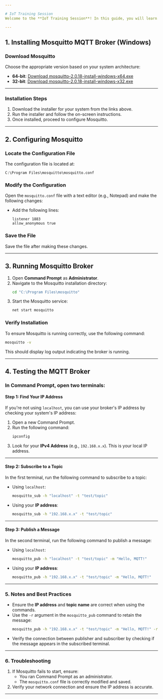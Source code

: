 ```yaml
---

# IoT Training Session  
Welcome to the **IoT Training Session**! In this guide, you will learn how to set up and test **Mosquitto MQTT Broker** on a Windows machine.

---
```


## **1. Installing Mosquitto MQTT Broker (Windows)**  
### **Download Mosquitto**  
Choose the appropriate version based on your system architecture:  
- **64-bit**: [Download mosquitto-2.0.18-install-windows-x64.exe](https://mosquitto.org/files/binary/win64/mosquitto-2.0.18-install-windows-x64.exe)  
- **32-bit**: [Download mosquitto-2.0.18-install-windows-x32.exe](https://mosquitto.org/files/binary/win32/mosquitto-2.0.18-install-windows-x86.exe)  

---

### **Installation Steps**  
1. Download the installer for your system from the links above.
2. Run the installer and follow the on-screen instructions.
3. Once installed, proceed to configure Mosquitto.

---

## **2. Configuring Mosquitto**  
### **Locate the Configuration File**  
The configuration file is located at:  
```
C:\Program Files\mosquitto\mosquitto.conf
```

### **Modify the Configuration**  
Open the `mosquitto.conf` file with a text editor (e.g., Notepad) and make the following changes:
- Add the following lines:  
  ```plaintext
  listener 1883
  allow_anonymous true
  ```

### **Save the File**  
Save the file after making these changes.

---

## **3. Running Mosquitto Broker**  
1. Open **Command Prompt** as **Administrator**.
2. Navigate to the Mosquitto installation directory:  
   ```bash
   cd "C:\Program Files\mosquitto"
   ```
3. Start the Mosquitto service:  
   ```bash
   net start mosquitto
   ```

### **Verify Installation**  
To ensure Mosquitto is running correctly, use the following command:  
```bash
mosquitto -v
```
This should display log output indicating the broker is running.

---

## **4. Testing the MQTT Broker**  
### **In Command Prompt, open two terminals:**

#### **Step 1: Find Your IP Address**  
If you're not using `localhost`, you can use your broker's IP address by checking your system's IP address:  
1. Open a new Command Prompt.
2. Run the following command:  
   ```bash
   ipconfig
   ```
3. Look for your **IPv4 Address** (e.g., `192.168.x.x`). This is your local IP address.

---

#### **Step 2: Subscribe to a Topic**  
In the first terminal, run the following command to subscribe to a topic:  
- Using `localhost`:  
  ```bash
  mosquitto_sub -h "localhost" -t "test/topic"
  ```
- Using your **IP address**:  
  ```bash
  mosquitto_sub -h "192.168.x.x" -t "test/topic"
  ```

---

#### **Step 3: Publish a Message**  
In the second terminal, run the following command to publish a message:  
- Using `localhost`:  
  ```bash
  mosquitto_pub -h "localhost" -t "test/topic" -m "Hello, MQTT!"
  ```
- Using your **IP address**:  
  ```bash
  mosquitto_pub -h "192.168.x.x" -t "test/topic" -m "Hello, MQTT!"
  ```

---

### **5. Notes and Best Practices**  
- Ensure the **IP address** and **topic name** are correct when using the commands.
- Use the `-r` argument in the `mosquitto_pub` command to retain the message:  
  ```bash
  mosquitto_pub -h "192.168.x.x" -t "test/topic" -m "Hello, MQTT!" -r
  ```
- Verify the connection between publisher and subscriber by checking if the message appears in the subscribed terminal.

---

### **6. Troubleshooting**  
1. If Mosquitto fails to start, ensure:
   - You ran Command Prompt as an administrator.
   - The `mosquitto.conf` file is correctly modified and saved.
2. Verify your network connection and ensure the IP address is accurate.

---

